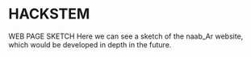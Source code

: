 # HACKSTEM
WEB PAGE SKETCH
Here we can see a sketch of the naab_Ar website, which would be developed in depth in the future.
